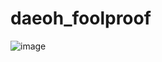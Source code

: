 # daeoh_foolproof
![image](https://user-images.githubusercontent.com/125339506/233944365-c8b5f94f-91d6-4d14-8974-e66655749f9b.png)
